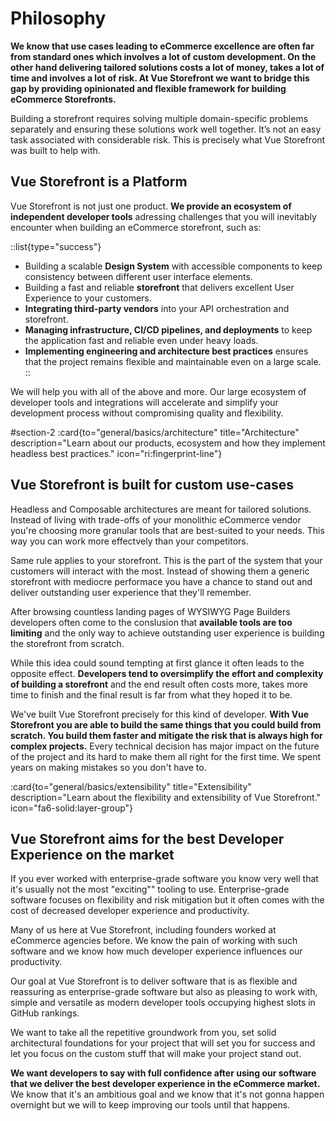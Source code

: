 # Philosophy

**We know that use cases leading to eCommerce excellence are often far from standard ones which involves a lot of custom development. On the other hand delivering tailored solutions costs a lot of money, takes a lot of time and involves a lot of risk. At Vue Storefront we want to bridge this gap by providing opinionated and flexible framework for building eCommerce Storefronts.**

Building a storefront requires solving multiple domain-specific problems separately and ensuring these solutions work well together. It’s not an easy task associated with considerable risk. This is precisely what Vue Storefront was built to help with.

## Vue Storefront is a Platform

Vue Storefront is not just one product. **We provide an ecosystem of independent developer tools** adressing challenges that you will inevitably encounter when building an eCommerce storefront, such as:

::list{type="success"}
- Building a scalable **Design System** with accessible components to keep consistency between different user interface elements.
- Building a fast and reliable **storefront** that delivers excellent User Experience to your customers.
- **Integrating third-party vendors** into your API orchestration and storefront.
- **Managing infrastructure, CI/CD pipelines, and deployments** to keep the application fast and reliable even under heavy loads.
- **Implementing engineering and architecture best practices** ensures that the project remains flexible and maintainable even on a large scale.
::

We will help you with all of the above and more. Our large ecosystem of developer tools and integrations will accelerate and simplify your development process without compromising quality and flexibility.

#section-2
:card{to="general/basics/architecture" title="Architecture" description="Learn about our products, ecosystem and how they implement headless best practices." icon="ri:fingerprint-line"}

## Vue Storefront is built for custom use-cases

Headless and Composable architectures are meant for tailored solutions. Instead of living with trade-offs of your monolithic eCommerce vendor you're choosing more granular tools that are best-suited to your needs. This way you can work more effectvely than your competitors.

Same rule applies to your storefront. This is the part of the system that your customers will interact with the most. Instead of showing them a generic storefront with mediocre performace you have a chance to stand out and deliver outstanding user experience that they'll remember.

After browsing countless landing pages of WYSIWYG Page Builders developers often come to the conslusion that **available tools are too limiting** and the only way to achieve outstanding user experience is building the storefront from scratch.

While this idea could sound tempting at first glance it often leads to the opposite effect. **Developers tend to oversimplify the effort and complexity of building a storefront** and the end result often costs more, takes more time to finish and the final result is far from what they hoped it to be.

We've built Vue Storefront precisely for this kind of developer. **With Vue Storefront you are able to build the same things that you could build from scratch. You build them faster and mitigate the risk that is always high for complex projects.** Every technical decision has major impact on the future of the project and its hard to make them all right for the first time. We spent years on making mistakes so you don't have to.

:card{to="general/basics/extensibility" title="Extensibility" description="Learn about the flexibility and extensibility of Vue Storefront." icon="fa6-solid:layer-group"}

## Vue Storefront aims for the best Developer Experience on the market

If you ever worked with enterprise-grade software you know very well that it's usually not the most "exciting"" tooling to use. Enterprise-grade software focuses on flexibility and risk mitigation but it often comes with the cost of decreased developer experience and productivity. 

Many of us here at Vue Storefront, including founders worked at eCommerce agencies before. We know the pain of working with such software and we know how much developer experience influences our productivity. 

Our goal at Vue Storefront is to deliver software that is as flexible and reassuring as enterprise-grade software but also as pleasing to work with, simple and versatile as modern developer tools occupying highest slots in GitHub rankings.

We want to take all the repetitive groundwork from you, set solid architectural foundations for your project that will set you for success and let you focus on the custom stuff that will make your project stand out.

**We want developers to say with full confidence after using our software that we deliver the best developer experience in the eCommerce market.** We know that it's an ambitious goal and we know that it's not gonna happen overnight but we will to keep improving our tools until that happens.
